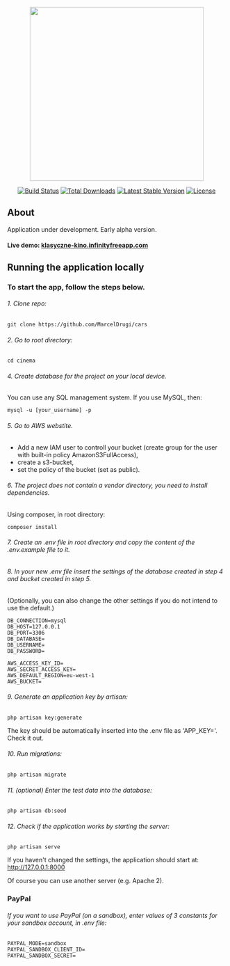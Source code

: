 <p align="center"><a href="https://laravel.com" target="_blank"><img src="https://raw.githubusercontent.com/laravel/art/master/logo-lockup/5%20SVG/2%20CMYK/1%20Full%20Color/laravel-logolockup-cmyk-red.svg" width="400"></a></p>

<p align="center">
<a href="https://travis-ci.org/laravel/framework"><img src="https://travis-ci.org/laravel/framework.svg" alt="Build Status"></a>
<a href="https://packagist.org/packages/laravel/framework"><img src="https://img.shields.io/packagist/dt/laravel/framework" alt="Total Downloads"></a>
<a href="https://packagist.org/packages/laravel/framework"><img src="https://img.shields.io/packagist/v/laravel/framework" alt="Latest Stable Version"></a>
<a href="https://packagist.org/packages/laravel/framework"><img src="https://img.shields.io/packagist/l/laravel/framework" alt="License"></a>
</p>

## About
Application under development. Early alpha version.
#### Live demo: [klasyczne-kino.infinityfreeapp.com](http://klasyczne-kino.infinityfreeapp.com/)

## Running the application locally

### To start the app, follow the steps below.

###### 1. Clone repo:

    git clone https://github.com/MarcelDrugi/cars

###### 2. Go to root directory:

    cd cinema

###### 4. Create database for the project on your local device.
You can use any SQL management system.
If you use MySQL, then:

    mysql -u [your_username] -p

###### 5. Go to AWS webstite.
<ul>
<li>Add a new IAM user to controll your bucket (create group for the user with built-in policy AmazonS3FullAccess),</li>
<li>create a s3-bucket,</li>
<li>set the policy of the bucket (set as public).</li>
</ul>

###### 6. The project does not contain a vendor directory, you need to install dependencies.
Using composer, in root directory:

    composer install

###### 7. Create an .env file in root directory and copy the content of the .env.example file to it.


###### 8. In your new .env file insert the settings of the database created in step 4 and bucket created in step 5.
(Optionally, you can also change the other settings if you do not intend to use the default.)

    DB_CONNECTION=mysql
    DB_HOST=127.0.0.1
    DB_PORT=3306
    DB_DATABASE=
    DB_USERNAME=
    DB_PASSWORD=

    AWS_ACCESS_KEY_ID=
    AWS_SECRET_ACCESS_KEY=
    AWS_DEFAULT_REGION=eu-west-1
    AWS_BUCKET=

###### 9. Generate an application key by artisan:

    php artisan key:generate

The key should be automatically inserted into the .env file as 'APP_KEY='. Check it out.

###### 10. Run migrations:

    php artisan migrate

###### 11. (optional) Enter the test data into the database:

    php artisan db:seed


###### 12. Check if the application works by starting the server:

    php artisan serve

If you haven't changed the settings, the application should start at: http://127.0.0.1:8000

Of course you can use another server (e.g. Apache 2).

### PayPal

###### If you want to use PayPal (on a sandbox), enter values of 3 constants for your sandbox account, in .env file:

    PAYPAL_MODE=sandbox
    PAYPAL_SANDBOX_CLIENT_ID=
    PAYPAL_SANDBOX_SECRET=


